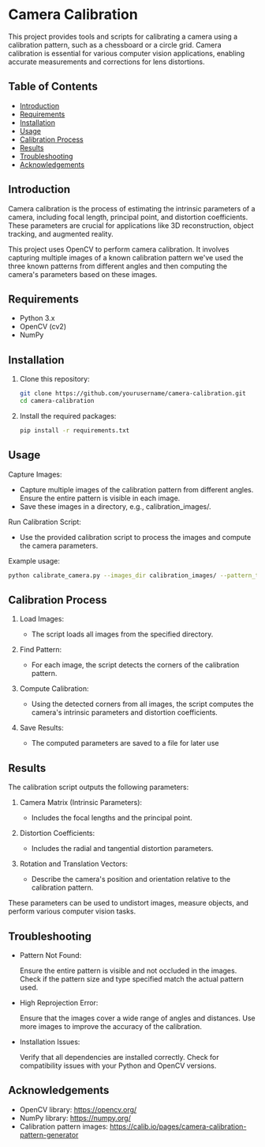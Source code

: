 # Camera Calibration

This project provides tools and scripts for calibrating a camera using a calibration pattern, such as a chessboard or a circle grid. Camera calibration is essential for various computer vision applications, enabling accurate measurements and corrections for lens distortions.

## Table of Contents

- [Introduction](#introduction)
- [Requirements](#requirements)
- [Installation](#installation)
- [Usage](#usage)
- [Calibration Process](#calibration-process)
- [Results](#results)
- [Troubleshooting](#troubleshooting)
- [Acknowledgements](#acknowledgements)

## Introduction

Camera calibration is the process of estimating the intrinsic parameters of a camera, including focal length, principal point, and distortion coefficients. These parameters are crucial for applications like 3D reconstruction, object tracking, and augmented reality.

This project uses OpenCV to perform camera calibration. It involves capturing multiple images of a known calibration pattern we've used the three known patterns from different angles and then computing the camera's parameters based on these images.

## Requirements

- Python 3.x
- OpenCV (cv2)
- NumPy

## Installation

1. Clone this repository:
   ```bash
   git clone https://github.com/yourusername/camera-calibration.git
   cd camera-calibration
   ```

2. Install the required packages:
   ```bash
   pip install -r requirements.txt
   ```
## Usage

Capture Images:

- Capture multiple images of the calibration pattern from different angles. Ensure the entire pattern is visible in each image.
- Save these images in a directory, e.g., calibration_images/.

Run Calibration Script:

- Use the provided calibration script to process the images and compute the camera parameters.

Example usage:
   ```bash
   python calibrate_camera.py --images_dir calibration_images/ --pattern_type chessboard --pattern_size 9x6
   ```
## Calibration Process
1. Load Images:

   - The script loads all images from the specified directory.

2. Find Pattern:

   - For each image, the script detects the corners of the calibration pattern.

3. Compute Calibration:

   - Using the detected corners from all images, the script computes the camera's intrinsic parameters and distortion coefficients.

4. Save Results:

   - The computed parameters are saved to a file for later use

## Results
The calibration script outputs the following parameters:

1. Camera Matrix (Intrinsic Parameters):
   - Includes the focal lengths and the principal point.

2. Distortion Coefficients:
   - Includes the radial and tangential distortion parameters.

3. Rotation and Translation Vectors:
   - Describe the camera's position and orientation relative to the calibration pattern.

These parameters can be used to undistort images, measure objects, and perform various computer vision tasks.
## Troubleshooting

- Pattern Not Found:

    Ensure the entire pattern is visible and not occluded in the images.
    Check if the pattern size and type specified match the actual pattern used.

- High Reprojection Error:

    Ensure that the images cover a wide range of angles and distances.
    Use more images to improve the accuracy of the calibration.

- Installation Issues:

    Verify that all dependencies are installed correctly.
    Check for compatibility issues with your Python and OpenCV versions.

## Acknowledgements
- OpenCV library: https://opencv.org/
- NumPy library: https://numpy.org/
- Calibration pattern images: https://calib.io/pages/camera-calibration-pattern-generator

